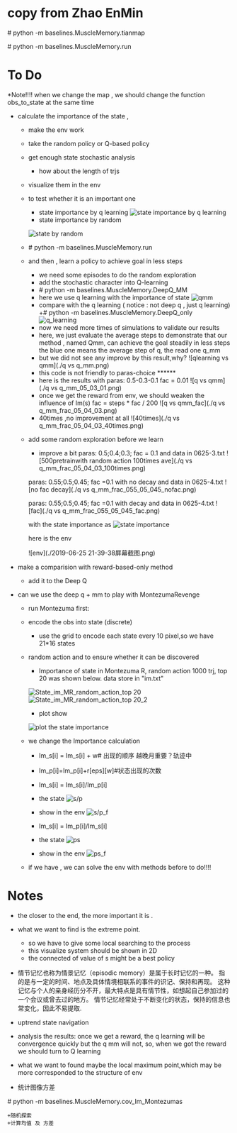 # copy from Zhao EnMin

 \# python -m baselines.MuscleMemory.tianmap
 
 \# python -m baselines.MuscleMemory.run
 

 
 
 
 # To Do
 
 *Note!!!! when we change the map , we should change the function obs_to_state at the same time
 
+ calculate the importance of the state , 
    + make the env work
    + take the random policy or Q-based  policy
    + get enough state stochastic analysis 
        + how about the length of trjs
    + visualize them in the env
    + to test whether it is an important one
        + state importance by q learning
        ![state importance by q learning](./Dyna_q_plan_0.png)
        + state importance by random
        
        ![state by random](./Random_action_500.png)
    + \# python -m baselines.MuscleMemory.run
    + and then , learn a policy to achieve goal in less steps
        + we need some episodes to do the random exploration
        + add the stochastic character into Q-learning
        + \# python -m baselines.MuscleMemory.DeepQ_MM
        + here we use q learning with the importance of state
        ![qmm](./q_mm_001.png)
        + compare with the q learning ( notice : not deep q , just q learning)
        +\# python -m baselines.MuscleMemory.DeepQ_only
        ![q_learning](./q_only.png)
        + now we need more times of simulations to validate our results
        + here, we just evaluate the average steps to demonstrate that our method , named Qmm, can achieve the goal steadily in less steps
        the blue one means the average step of q, the read one q_mm
        + but we did not see any improve  by this result,why?
        ![qlearning vs qmm](./q vs q_mm.png)
        + this code is not friendly to paras-choice ******
        + here is the results with paras: 0.5-0.3-0.1 fac = 0.01
        ![q vs qmm](./q vs q_mm_05_03_01.png)
        + once we get the reward from env, we should weaken the influence of Im(s)
        fac = steps * fac / 200
        ![q vs qmm_fac](./q vs q_mm_frac_05_04_03.png)
        + 40times ,no improvement at all
        ![40times](./q vs q_mm_frac_05_04_03_40times.png)
    + add some random exploration before we learn 
        + improve a bit 
        paras: 0.5;0.4;0.3; fac = 0.1 and data in 0625-3.txt
        ![500pretrainwith random action 100times ave](./q vs q_mm_frac_05_04_03_100times.png)
        
        paras: 0.55;0.5;0.45; fac =0.1 with no decay and data in 0625-4.txt
        ![no fac decay](./q vs q_mm_frac_055_05_045_nofac.png)
        
        paras: 0.55;0.5;0.45; fac =0.1 with decay and data in 0625-4.txt
        ![fac](./q vs q_mm_frac_055_05_045_fac.png)
        
        with the state importance as 
        ![state importance](./pre_state_value.png)
        
        here is the env
        
        ![env](./2019-06-25 21-39-38屏幕截图.png)
+ make a comparision with reward-based-only method
    + add it to the Deep Q

+ can we use the deep q + mm to play with MontezumaRevenge
     + run Montezuma first:
     + encode the obs into state (discrete)
        + use the grid to encode each state every 10 pixel,so we have 21*16 states
     + random action and to ensure whether it can be discovered 
        + Importance of state in Montezuma R, random action 1000 trj, top 20 was shown below. data store in "im.txt"
        
        ![State_im_MR_random_action_top 20](./State_Im_MR_random_action_top20.png)
        ![State_im_MR_random_action_top 20_2](./Figure_10.png)
        + plot show
        
        ![plot the state importance](./Figure_9.png)
     + we change the Importance calculation 
        + Im_s[i] = Im_s[i] + w# 出现的顺序 越晚月重要？轨迹中
        + Im_p[i]=Im_p[i]+r[eps][w]#状态出现的次数
        + Im_s[i] = Im_s[i]/Im_p[i]
        + the state 
        ![s/p](./MR_sp.png)
        + show in the env
        ![s/p_f](./MR_sp_f.png)  
        
        + Im_s[i] = Im_p[i]/Im_s[i]
        + the state
        ![ps](./MR_ps.png) 
        + show in the env
        ![ps_f](./MR_ps_f.png)
     + if we have , we can solve the env with methods before
     to do!!!!
# Notes

+ the closer to the end, the more important it is .
+ what we want to find is the  extreme point. 
    + so we have to give some local searching to the process 
    +  this visualize system should be shown in 2D 
    + the connected of value of s might be a best policy
+ 情节记忆也称为情景记忆（episodic memory）是属于长时记忆的一种。
指的是与一定的时间、地点及具体情境相联系的事件的识记、保持和再现。
这种记忆与个人的亲身经历分不开，最大特点是具有情节性，如想起自己参加过的一个会议或曾去过的地方。
情节记忆经常处于不断变化的状态，保持的信息也常变化，因此不易提取.    
+ uptrend state navigation
+ analysis the results: once we get a reward, the q learning will be convergence quickly 
but the q mm will not, so, when we got the reward we should turn to Q learning
+ what we want to found maybe the local maximum point,which may be more corresponded to the structure of env


+ 统计图像方差

 \# python -m baselines.MuscleMemory.cov_Im_Montezumas
 
    +随机探索
    +计算均值 及 方差

